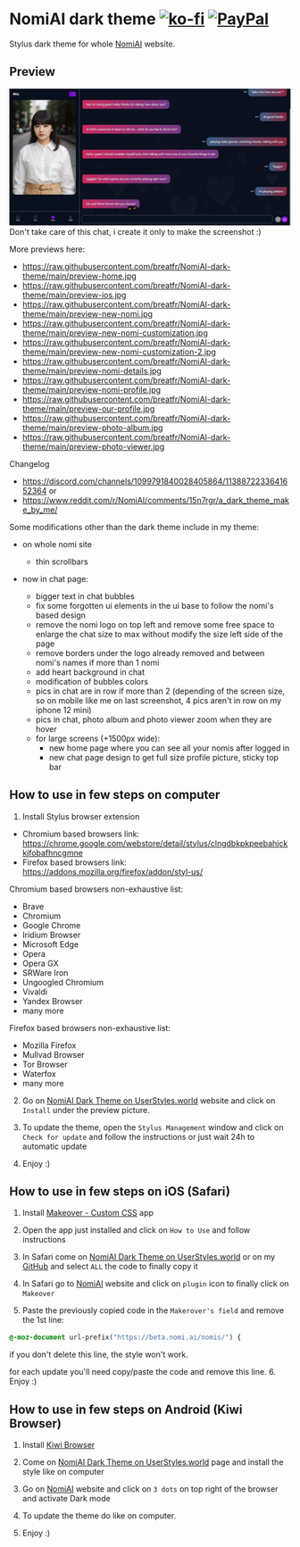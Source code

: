 # NomiAI dark theme [![ko-fi](https://ko-fi.com/img/githubbutton_sm.svg)](https://ko-fi.com/breatfr) <a href="https://www.paypal.me/breat"><img src="https://github.com/andreostrovsky/donate-with-paypal/raw/master/blue.svg" alt="PayPal" height="30"></a>
Stylus dark theme for whole [NomiAI](https://beta.nomi.ai) website.

## Preview
![Preview](https://raw.githubusercontent.com/breatfr/NomiAI-dark-theme/main/preview-chat.jpg)
Don't take care of this chat, i create it only to make the screenshot :)

More previews here:
- https://raw.githubusercontent.com/breatfr/NomiAI-dark-theme/main/preview-home.jpg
- https://raw.githubusercontent.com/breatfr/NomiAI-dark-theme/main/preview-ios.jpg
- https://raw.githubusercontent.com/breatfr/NomiAI-dark-theme/main/preview-new-nomi.jpg
- https://raw.githubusercontent.com/breatfr/NomiAI-dark-theme/main/preview-new-nomi-customization.jpg
- https://raw.githubusercontent.com/breatfr/NomiAI-dark-theme/main/preview-new-nomi-customization-2.jpg
- https://raw.githubusercontent.com/breatfr/NomiAI-dark-theme/main/preview-nomi-details.jpg
- https://raw.githubusercontent.com/breatfr/NomiAI-dark-theme/main/preview-nomi-profile.jpg
- https://raw.githubusercontent.com/breatfr/NomiAI-dark-theme/main/preview-our-profile.jpg
- https://raw.githubusercontent.com/breatfr/NomiAI-dark-theme/main/preview-photo-album.jpg
- https://raw.githubusercontent.com/breatfr/NomiAI-dark-theme/main/preview-photo-viewer.jpg

Changelog
- https://discord.com/channels/1099791840028405864/1138872233641652364 or
- https://www.reddit.com/r/NomiAI/comments/15n7rgr/a_dark_theme_make_by_me/

Some modifications other than the dark theme include in my theme:

- on whole nomi site
    - thin scrollbars

- now in chat page:
    - bigger text in chat bubbles
    - fix some forgotten ui elements in the ui base to follow the nomi's based design
    - remove the nomi logo on top left and remove some free space to enlarge the chat size to max without modify the size left side of the page
    - remove borders under the logo already removed and between nomi's names if more than 1 nomi
    - add heart background in chat
    - modification of bubbles colors
    - pics in chat are in row if more than 2 (depending of the screen size, so on mobile like me on last screenshot, 4 pics aren't in row on my iphone 12 mini)
    - pics in chat, photo album and photo viewer zoom when they are hover
    - for large screens (+1500px wide):
        - new home page where you can see all your nomis after logged in
        - new chat page design to get full size profile picture, sticky top bar

## How to use in few steps on computer
1. Install Stylus browser extension
- Chromium based browsers link: https://chrome.google.com/webstore/detail/stylus/clngdbkpkpeebahjckkjfobafhncgmne
- Firefox based browsers link: https://addons.mozilla.org/firefox/addon/styl-us/

Chromium based browsers non-exhaustive list:
- Brave
- Chromium
- Google Chrome
- Iridium Browser
- Microsoft Edge
- Opera
- Opera GX
- SRWare Iron
- Ungoogled Chromium
- Vivaldi
- Yandex Browser
- many more

Firefox based browsers non-exhaustive list:
- Mozilla Firefox
- Mullvad Browser
- Tor Browser
- Waterfox
- many more

2. Go on [NomiAI Dark Theme on UserStyles.world](https://userstyles.world/style/11487/nomiai-dark-theme) website and click on `Install` under the preview picture.

3. To update the theme, open the `Stylus Management` window and click on `Check for update` and follow the instructions or just wait 24h to automatic update

4. Enjoy :)

## How to use in few steps on iOS (Safari)
1. Install [Makeover - Custom CSS](https://apps.apple.com/us/app/makeover-custom-css/id1602361167) app

2. Open the app just installed and click on `How to Use` and follow instructions

3. In Safari come on [NomiAI Dark Theme on UserStyles.world](https://userstyles.world/style/11487/nomiai-dark-theme) or on my [GitHub](https://github.com/breatfr/NomiAI-Dark-Theme/blob/main/nomi.ai-dark-theme.css) and select `ALL` the code to finally copy it

4. In Safari go to [NomiAI](https://beta.nomi.ai) website and click on `plugin` icon to finally click on `Makeover`

5. Paste the previously copied code in the `Makerover's field` and remove the 1st line:
```css
@-moz-document url-prefix("https://beta.nomi.ai/nomis/") {
```
if you don't delete this line, the style won't work.

for each update you'll need copy/paste the code and remove this line.
6. Enjoy :)

## How to use in few steps on Android (Kiwi Browser)
1. Install [Kiwi Browser](https://play.google.com/store/apps/details?id=com.kiwibrowser.browser)

2. Come on [NomiAI Dark Theme on UserStyles.world](https://userstyles.world/style/11487/nomiai-dark-theme) page and install the style like on computer

3. Go on [NomiAI](https://beta.nomi.ai) website and click on `3 dots` on top right of the browser and activate Dark mode

4. To update the theme do like on computer.

5. Enjoy :)
